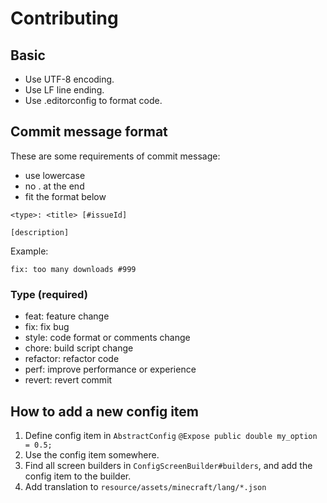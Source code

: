 # Contributing

## Basic

* Use UTF-8 encoding.
* Use LF line ending.
* Use .editorconfig to format code.

## Commit message format

These are some requirements of commit message:

* use lowercase
* no . at the end
* fit the format below

```
<type>: <title> [#issueId]

[description]

```

Example:

```
fix: too many downloads #999
```

### Type (required)

* feat: feature change
* fix: fix bug
* style: code format or comments change
* chore: build script change
* refactor: refactor code
* perf: improve performance or experience
* revert: revert commit

## How to add a new config item

1. Define config item in `AbstractConfig`
   `@Expose public double my_option = 0.5;`
2. Use the config item somewhere.
3. Find all screen builders in `ConfigScreenBuilder#builders`, and add the config item to the builder.
4. Add translation to `resource/assets/minecraft/lang/*.json`
